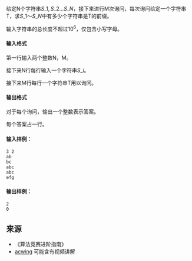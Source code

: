 给定N个字符串$S\_1,S\_2…S\_N$，接下来进行M次询问，每次询问给定一个字符串T，求$S\_1$～$S\_N$中有多少个字符串是T的前缀。

输入字符串的总长度不超过$10^6$，仅包含小写字母。

#### 输入格式

第一行输入两个整数N，M。

接下来N行每行输入一个字符串$S\_i$。

接下来M行每行一个字符串T用以询问。

#### 输出格式

对于每个询问，输出一个整数表示答案。

每个答案占一行。

#### 输入样例：

```
3 2
ab
bc
abc
abc
efg
```

#### 输出样例：

```
2
0
```

## 来源 
- 《算法竞赛进阶指南》
- [acwing](https://www.acwing.com/problem/content/144/) 可能含有视频讲解